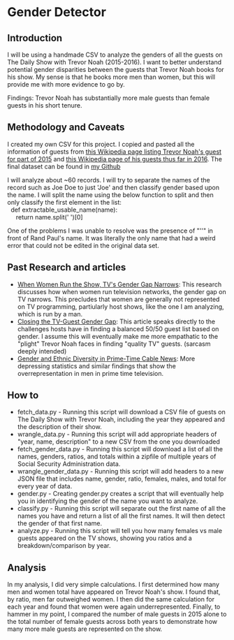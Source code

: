 # Gender Detector
## Introduction
I will be using a handmade CSV to analyze the genders of all the guests on The Daily Show with Trevor Noah (2015-2016). I want to better understand potential gender disparities between the guests that Trevor Noah books for his show. My sense is that he books more men than women, but this will provide me with more evidence to go by.

Findings: Trevor Noah has substantially more male guests than female guests in his short tenure.

## Methodology and Caveats
I created my own CSV for this project. I copied and pasted all the information of guests from [this Wikipedia page listing Trevor Noah's guest for part of 2015](https://en.wikipedia.org/wiki/List_of_The_Daily_Show_episodes_(2015)#2015_.28under_Noah.29) 
and [this Wikipedia page of his guests thus far in 2016](https://en.wikipedia.org/wiki/List_of_The_Daily_Show_episodes_(2016)). The final dataset can be found in [my Github](https://github.com/kapowers/compciv-2016/blob/master/projects/gender-detector/Stash/Trevor%20Noah%20Guests.csv)

I will analyze about ~60 records. I will try to separate the names of the record such as Joe Doe to just 'Joe' and then classify gender based upon the name. I will split the name using the below function to split and then only classify the first element in the list: <br />
&nbsp;	def extractable_usable_name(name): <br/>
&nbsp;&nbsp;&nbsp;&nbsp;		return name.split(' ')[0]

One of the problems I was unable to resolve was the presence of "''" in front of Rand Paul's name. It was literally the only name that had a weird error that could not be edited in the original data set. 

## Past Research and articles
- [When Women Run the Show, TV's Gender Gap Narrows](http://www.takepart.com/article/2015/09/15/women-television): This research discusses how when women run television networks, the gender gap on TV narrows. This precludes that women are generally not represented on TV programming, partiularly host shows, like the one I am analyzing, which is run by a man.
- [Closing the TV-Guest Gender Gap](http://www.theatlantic.com/entertainment/archive/2015/03/how-to-get-more-women-on-tv/386378/): This article speaks directly to the challenges hosts have in finding a balanced 50/50 guest list based on gender. I assume this will eventually make me more empathatic to the "plight" Trevor Noah faces in finding "quality TV" guests. (sarcasm deeply intended)
- [Gender and Ethnic Diversity in Prime-Time Cable News](http://mediamatters.org/research/diversity_report/): More depressing statistics and similar findings that show the overrepresentation in men in prime time television. 

## How to
- fetch_data.py - Running this script will download a CSV file of guests on The Daily Show with Trevor Noah, including the year they appeared and the description of their show.
- wrangle_data.py - Running this script will add appropriate headers of "year, name, description" to a new CSV from the one you downloaded
- fetch_gender_data.py - Running this script will download a list of all the names, genders, ratios, and totals within a zipfile of multiple years of Social Security Administration data.
- wrangle_gender_data.py - Running this script will add headers to a new JSON file that includes name, gender, ratio, females, males, and total for every year of data.
- gender.py - Creating gender.py creates a script that will eventually help you in identifying the gender of the name you want to analyze.
- classify.py - Running this script will separate out the first name of all the names you have and return a list of all the first names. It will then detect the gender of that first name.
- analyze.py - Running this script will tell you how many females vs male guests appeared on the TV shows, showing you ratios and a breakdown/comparison by year.

## Analysis
In my analysis, I did very simple calculations. I first determined how many men and women total have appeared on Trevor Noah's show. I found that, by ratio, men far outweighed women. I then did the same calculation for each year and found that women were again underrepresented. Finally, to hammer in my point, I compared the number of male guests in 2015 alone to the total number of female guests across both years to demonstrate how many more male guests are represented on the show.

